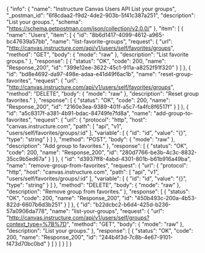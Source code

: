 {
  "info": {
    "name": "Instructure Canvas Users API List your groups",
    "_postman_id": "6f8cdaa2-f9d2-4de2-903b-5f41c387a251",
    "description": "List your groups.",
    "schema": "https://schema.getpostman.com/json/collection/v2.0.0/"
  },
  "item": [
    {
      "name": "Users",
      "item": [
        {
          "id": "8b6d1417-4099-4612-a965-bc47639a57bb",
          "name": "list-favorite-groups",
          "request": {
            "url": "http://canvas.instructure.com/api/v1/users/self/favorites/groups",
            "method": "GET",
            "body": {
              "mode": "raw"
            },
            "description": "List favorite groups."
          },
          "response": [
            {
              "status": "OK",
              "code": 200,
              "name": "Response_200",
              "id": "399e12ee-3622-45c1-911a-a8252f91f320"
            }
          ]
        },
        {
          "id": "bd8e4692-da97-498e-adaa-e41d49f6ac1b",
          "name": "reset-group-favorites",
          "request": {
            "url": "http://canvas.instructure.com/api/v1/users/self/favorites/groups",
            "method": "DELETE",
            "body": {
              "mode": "raw"
            },
            "description": "Reset group favorites."
          },
          "response": [
            {
              "status": "OK",
              "code": 200,
              "name": "Response_200",
              "id": "2160e3ea-9389-401f-a5c7-fa4fc8f6517f"
            }
          ]
        },
        {
          "id": "a5c8317f-a381-4b91-bdac-84749fe7fd8a",
          "name": "add-group-to-favorites",
          "request": {
            "url": {
              "protocol": "http",
              "host": "canvas.instructure.com",
              "path": [
                "api",
                "v1",
                "users/self/favorites/groups/:id"
              ],
              "variable": [
                {
                  "id": "id",
                  "value": "{}",
                  "type": "string"
                }
              ]
            },
            "method": "POST",
            "body": {
              "mode": "raw"
            },
            "description": "Add group to favorites."
          },
          "response": [
            {
              "status": "OK",
              "code": 200,
              "name": "Response_200",
              "id": "280d7766-be3b-4c3c-8832-35cc9b5ed67a"
            }
          ]
        },
        {
          "id": "d3937ff8-4abd-4301-801b-b61b916a49ba",
          "name": "remove-group-from-favorites",
          "request": {
            "url": {
              "protocol": "http",
              "host": "canvas.instructure.com",
              "path": [
                "api",
                "v1",
                "users/self/favorites/groups/:id"
              ],
              "variable": [
                {
                  "id": "id",
                  "value": "{}",
                  "type": "string"
                }
              ]
            },
            "method": "DELETE",
            "body": {
              "mode": "raw"
            },
            "description": "Remove group from favorites."
          },
          "response": [
            {
              "status": "OK",
              "code": 200,
              "name": "Response_200",
              "id": "450b493c-200a-4b53-822d-6607b6d3b251"
            }
          ]
        },
        {
          "id": "b22dcbc2-b6d4-425d-b236-57a0906da778",
          "name": "list-your-groups",
          "request": {
            "url": "http://canvas.instructure.com/api/v1/users/self/groups?context_type=%7B%7D",
            "method": "GET",
            "body": {
              "mode": "raw"
            },
            "description": "List your groups."
          },
          "response": [
            {
              "status": "OK",
              "code": 200,
              "name": "Response_200",
              "id": "244b4f3d-7c8b-4e67-9101-f473d70bc0bd"
            }
          ]
        }
      ]
    }
  ]
}